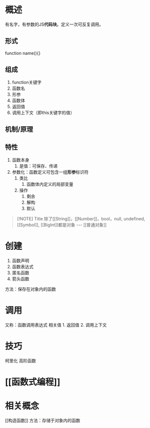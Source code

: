 
# 概述
有名字，有参数的JS**代码块**。定义一次可反复调用。
## 形式
function name(){}
## 组成
1. function关键字
2. 函数名
3. 形参
4. 函数体
5. 返回值
6. 调用上下文（即this关键字的值）
## 机制/原理

## 特性
1. 函数本身
	1. 是值：可保存、传递
2. 参数化：函数定义可包含一组**形参**标识符
	1. 类比
		1. 函数体内定义的局部变量
	2. 操作
		1. 剩余
		2. 解构
		3. 默认

> [!NOTE] Title
> 除了[[String]]，[[Number]]，bool，null, undefined, [[Symbol]], [[BigInt]]都是对象 --- [[普通对象]] 

# 创建
1. 函数声明
2. 函数表达式
3. 匿名函数
4. 箭头函数

方法：保存在对象内的函数
# 调用
又称：函数调用表达式
相关值
	1. 返回值
	2. 调用上下文
# 技巧
柯里化
高阶函数
# [[函数式编程]]


# 相关概念
[[构造函数]] 
方法：存储于对象内的函数